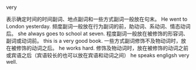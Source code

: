 very

表示确定时间的时间副词、地点副词和一些方式副词一般放在句末。
He went to London yesterday.
频度副词一般放在行为副词的前，助动词、系动词、情态动词后。
she always goes to school at seven.
程度副词一般放在被修饰的形容词、副词或动词前。
this is a very good book.
一些方式副词修饰不及物动词时，放在被修饰的动词之后。
he works hard.
修饰及物动词时，放在被修饰的动词之前或宾语之后（宾语较长的也可以放在宾语和动词之间）
he speaks engligsh very well.
